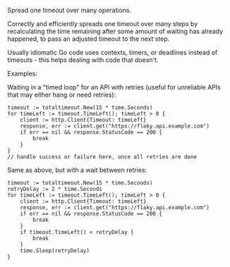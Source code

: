 Spread one timeout over many operations.

Correctly and efficiently spreads one timeout over many steps by
recalculating the time remaining after some amount of waiting has
already happened, to pass an adjusted timeout to the next step.

Usually idiomatic Go code uses contexts, timers, or deadlines
instead of timeouts - this helps dealing with code that doesn't.

Examples:

Waiting in a "timed loop" for an API with retries (useful
for unreliable APIs that may either hang or need retries):

	timeout := totaltimeout.New(15 * time.Seconds)
	for timeLeft := timeout.TimeLeft(); timeLeft > 0 {
		client := http.Client{Timeout: timeLeft}
		response, err := client.get("https://flaky.api.example.com")
		if err == nil && response.StatusCode == 200 {
			break
		}
	}
	// handle success or failure here, once all retries are done

Same as above, but with a wait between retries:

	timeout := totaltimeout.New(15 * time.Seconds)
	retryDelay := 2 * time.Seconds
	for timeLeft := timeout.TimeLeft(); timeLeft > 0 {
		client := http.Client{Timeout: timeLeft}
		response, err := client.get("https://flaky.api.example.com")
		if err == nil && response.StatusCode == 200 {
			break
		}
		if timeout.TimeLeft() < retryDelay {
			break
		}
		time.Sleep(retryDelay)
	}
